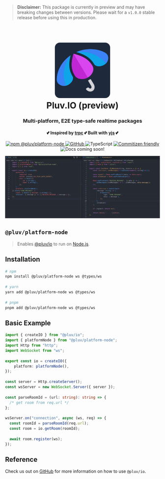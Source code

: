 > **Disclaimer:**
> This package is currently in preview and may have breaking changes between versions. Please wait for a `v1.0.0` stable release before using this in production.

<h1 align="center">
  <br>
  <img src="https://github.com/pluv-io/pluv/blob/master/assets/pluv-icon-192x192.png?raw=true" alt="Pluv.IO" width="180" style="border-radius:16px">
  <br>
  Pluv.IO (preview)
  <br>
</h1>

<h3 align="center">Multi-platform, E2E type-safe realtime packages</h3>
<h4 align="center">💕 Inspired by <a href="https://trpc.io">trpc</a> 💕 Built with <a href="https://docs.yjs.dev/">yjs</a> 💕</h4>

<p align="center">
  <a href="https://www.npmjs.com/package/@pluv/platform-node">
    <img src="https://img.shields.io/npm/v/@pluv/platform-node" alt="npm @pluv/platform-node" />
  </a>
  <a href="https://github.com/pluv-io/pluv/blob/master/LICENSE">
    <img alt="GitHub" src="https://img.shields.io/github/license/pluv-io/pluv" alt="License MIT" />
  </a>
  <img src="https://badgen.net/badge/-/TypeScript?icon=typescript&label&labelColor=blue&color=555555" alt="TypeScript">
  <a href="https://commitizen.github.io/cz-cli/">
    <img src="https://img.shields.io/badge/commitizen-friendly-brightgreen.svg" alt="Commitizen friendly" />
  </a>
  <img src="https://img.shields.io/badge/docs-coming%20soon!-blue" alt="Docs coming soon!" />
</p>

<p align="center">
  <img src="https://github.com/pluv-io/pluv/blob/master/assets/demo-events.gif?raw=true" alt="Demo" />
</p>

## `@pluv/platform-node`

> Enables [@pluv/io](https://img.shields.io/npm/v/@pluv/io) to run on [Node.js](https://nodejs.org/).

## Installation

```bash
# npm
npm install @pluv/platform-node ws @types/ws

# yarn
yarn add @pluv/platform-node ws @types/ws

# pnpm
pnpm add @pluv/platform-node ws @types/ws
```

## Basic Example

```ts
import { createIO } from "@pluv/io";
import { platformNode } from "@pluv/platform-node";
import Http from "http";
import WebSocket from "ws";

export const io = createIO({
    platform: platformNode(),
});

const server = Http.createServer();
const wsServer = new WebSocket.Server({ server });

const parseRoomId = (url: string): string => {
  /* get room from req.url */
};

wsServer.on("connection", async (ws, req) => {
  const roomId = parseRoomId(req.url);
  const room = io.getRoom(roomId);

  await room.register(ws);
});
```

## Reference

Check us out on [GitHub](https://github.com/pluv-io/pluv) for more information on how to use `@pluv/io`.

